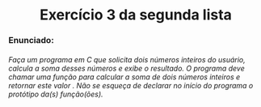 <h1 align="center">Exercício 3 da segunda lista </h1>

<h3>Enunciado:</h3>
<h6>Faça um programa em C que solicita dois números inteiros do usuário, calcula a soma desses números e exibe o resultado. O programa deve chamar uma função para calcular a soma de dois números
inteiros e retornar este valor . Não se esqueça de declarar no início do programa o protótipo da(s)
função(ões).</h6>
